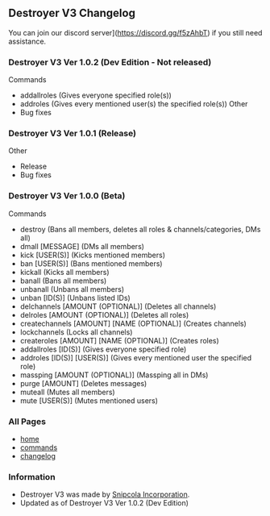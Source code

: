 ## Destroyer V3 Changelog

You can join our discord server](https://discord.gg/f5zAhbT) if you still need assistance.

### Destroyer V3 Ver 1.0.2 (Dev Edition - Not released)

Commands
- addallroles (Gives everyone specified role(s))
- addroles (Gives every mentioned user(s) the specified role(s))
Other
- Bug fixes

### Destroyer V3 Ver 1.0.1 (Release)

Other
- Release
- Bug fixes

### Destroyer V3 Ver 1.0.0 (Beta)

Commands
- destroy (Bans all members, deletes all roles & channels/categories, DMs all)
- dmall [MESSAGE] (DMs all members)
- kick [USER(S)] (Kicks mentioned members)
- ban [USER(S)] (Bans mentioned members)
- kickall (Kicks all members)
- banall (Bans all members)
- unbanall (Unbans all members)
- unban [ID(S)] (Unbans listed IDs)
- delchannels [AMOUNT (OPTIONAL)] (Deletes all channels)
- delroles [AMOUNT (OPTIONAL)] (Deletes all roles)
- createchannels [AMOUNT] [NAME (OPTIONAL)] (Creates channels)
- lockchannels (Locks all channels)
- createroles [AMOUNT] [NAME (OPTIONAL)] (Creates roles)
- addallroles [ID(S)] (Gives everyone specified role)
- addroles [ID(S)] [USER(S)] (Gives every mentioned user the specified role)
- massping [AMOUNT (OPTIONAL)] (Massping all in DMs)
- purge [AMOUNT] (Deletes messages)
- muteall (Mutes all members)
- mute [USER(S)] (Mutes mentioned users)

### All Pages
- [home](https://snipcola.github.io/destroyer-v3/)
- [commands](https://snipcola.github.io/destroyer-v3/commands)
- [changelog](https://snipcola.github.io/destroyer-v3/changelog)

### Information
- Destroyer V3 was made by [Snipcola Incorporation](https://robloxexploits.net).
- Updated as of Destroyer V3 Ver 1.0.2 (Dev Edition)
